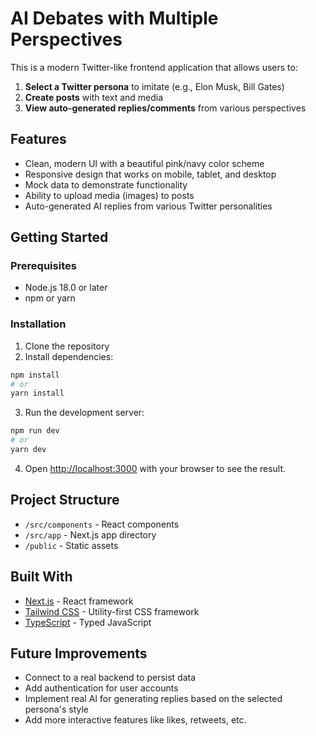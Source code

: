 # AI Debates with Multiple Perspectives

This is a modern Twitter-like frontend application that allows users to:

1. **Select a Twitter persona** to imitate (e.g., Elon Musk, Bill Gates)
2. **Create posts** with text and media
3. **View auto-generated replies/comments** from various perspectives

## Features

- Clean, modern UI with a beautiful pink/navy color scheme
- Responsive design that works on mobile, tablet, and desktop
- Mock data to demonstrate functionality
- Ability to upload media (images) to posts
- Auto-generated AI replies from various Twitter personalities

## Getting Started

### Prerequisites

- Node.js 18.0 or later
- npm or yarn

### Installation

1. Clone the repository
2. Install dependencies:

```bash
npm install
# or
yarn install
```

3. Run the development server:

```bash
npm run dev
# or
yarn dev
```

4. Open [http://localhost:3000](http://localhost:3000) with your browser to see the result.

## Project Structure

- `/src/components` - React components
- `/src/app` - Next.js app directory
- `/public` - Static assets

## Built With

- [Next.js](https://nextjs.org/) - React framework
- [Tailwind CSS](https://tailwindcss.com/) - Utility-first CSS framework
- [TypeScript](https://www.typescriptlang.org/) - Typed JavaScript

## Future Improvements

- Connect to a real backend to persist data
- Add authentication for user accounts
- Implement real AI for generating replies based on the selected persona's style
- Add more interactive features like likes, retweets, etc.
